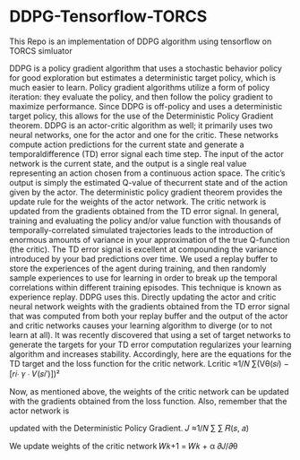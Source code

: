 # DDPG-Tensorflow-TORCS
This Repo is an implementation of DDPG algorithm using tensorflow on TORCS simluator

DDPG is a policy gradient algorithm that uses a stochastic behavior policy for good exploration but estimates a deterministic target policy, which is much easier to learn. Policy gradient algorithms utilize a form of policy iteration: they evaluate the policy, and then follow the policy gradient to maximize performance. 
Since DDPG is off-policy and uses a deterministic target policy, this allows for the use of the Deterministic Policy Gradient theorem. DDPG is an actor-critic algorithm as well; it primarily uses two neural networks, one for the actor and one for the critic. 
These networks compute action predictions for the current state and generate a temporaldifference (TD) error signal each time step. The input of the actor network is the current state, and the output is a single real value representing an action chosen from a continuous action space. The critic’s output is simply the estimated Q-value of thecurrent state and of the action given by the actor. The deterministic policy gradient theorem provides the update rule for the weights of the actor network. The critic network is updated from the gradients obtained from the TD error signal. In general, training and evaluating the policy and/or value function with thousands
of temporally-correlated simulated trajectories leads to the introduction of enormous amounts of variance in your approximation of the true Q-function (the critic). The TD error signal is excellent at compounding the variance introduced by your bad predictions over time.
We used a replay buffer to store the experiences of the agent during training, and then randomly sample experiences to use for learning in order to break up the temporal correlations within different training episodes. This technique is known as experience replay. 
DDPG uses this. Directly updating the actor and critic neural network weights with the gradients obtained from the TD error signal that was computed from both your replay buffer and the output of the actor and critic networks causes your learning algorithm to diverge (or to not learn at all). It was recently discovered that using a set of target networks to generate the targets for your TD error computation regularizes your learning algorithm and increases stability.
Accordingly, here are the equations for the TD target and the loss function for the critic network.
Lcritic ≈1/𝑁 ∑(Vθ(𝑠𝑖) − [𝑟𝑖∙ 𝛾 ∙ 𝑉(𝑠𝑖′)])²

Now, as mentioned above, the weights of the critic network can be updated with the
gradients obtained from the loss function. Also, remember that the actor network is

updated with the Deterministic Policy Gradient.
𝐽 ≈1/𝑁 ∑ ∑ 𝑅(𝑠, 𝑎)

We update weights of the critic network
𝑊𝑘+1 = 𝑊𝑘 + α 𝜕𝐽/𝜕θ
